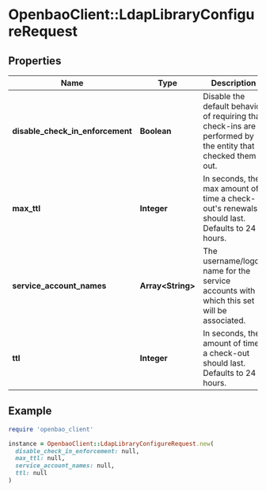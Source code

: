 # OpenbaoClient::LdapLibraryConfigureRequest

## Properties

| Name | Type | Description | Notes |
| ---- | ---- | ----------- | ----- |
| **disable_check_in_enforcement** | **Boolean** | Disable the default behavior of requiring that check-ins are performed by the entity that checked them out. | [optional][default to false] |
| **max_ttl** | **Integer** | In seconds, the max amount of time a check-out&#39;s renewals should last. Defaults to 24 hours. | [optional][default to 86400] |
| **service_account_names** | **Array&lt;String&gt;** | The username/logon name for the service accounts with which this set will be associated. | [optional] |
| **ttl** | **Integer** | In seconds, the amount of time a check-out should last. Defaults to 24 hours. | [optional][default to 86400] |

## Example

```ruby
require 'openbao_client'

instance = OpenbaoClient::LdapLibraryConfigureRequest.new(
  disable_check_in_enforcement: null,
  max_ttl: null,
  service_account_names: null,
  ttl: null
)
```

